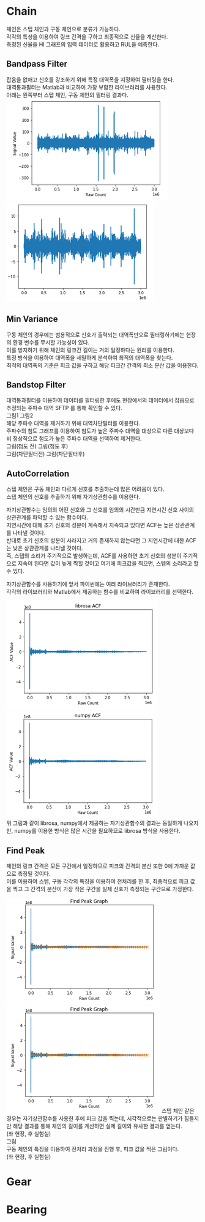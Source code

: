 # Chain
체인은 스텝 체인과 구동 체인으로 분류가 가능하다.  
각각의 특성을 이용하여 링크 간격을 구하고 최종적으로 신율을 계산한다.  
측정된 신율을 HI 그래프의 입력 데이터로 활용하고 RUL을 예측한다.

## Bandpass Filter
잡음을 없애고 신호를 강조하기 위해 특정 대역폭을 지정하여 필터링을 한다.  
대역통과필터는 Matlab과 비교하여 가장 부합한 라이브러리를 사용한다.  
아래는 왼쪽부터 스텝 체인, 구동 체인의 필터링 결과다.  
![Gear RUL Graph](../img/Step_Bandpass.PNG)![Gear RUL Graph](../img/RS_Bandpass.PNG)  

## Min Variance
구동 체인의 경우에는 범용적으로 신호가 출력되는 대역폭만으로 필터링하기에는 현장의 환경 변수를 무시할 가능성이 있다.  
이를 방지하기 위해 체인의 링크간 길이는 거의 일정하다는 원리를 이용한다.  
특정 방식을 이용하여 대역폭을 세밀하게 분석하여 최적의 대역폭을 찾는다.  
최적의 대역폭의 기준은 피크 값을 구하고 해당 피크간 간격의 최소 분산 값을 이용한다.

## Bandstop Filter
대역통과필터를 이용하여 데이터를 필터링한 후에도 현장에서의 데이터에서 잡음으로 추정되는 주파수 대역 SFTP 를 통해 확인할 수 있다.  
그림1 그림2  
해당 주파수 대역을 제거하기 위해 대역차단필터를 이용한다.  
주파수의 첨도 그래프를 이용하여 첨도가 높은 주파수 대역을 대상으로 다른 대상보다 비 정상적으로 첨도가 높은 주파수 대역을 선택하여 제거한다.  
그림(첨도 전) 그림(첨도 후)  
그림(차단필터전) 그림(차단필터후)  

## AutoCorrelation
스텝 체인은 구동 체인과 다르게 신호를 추출하는데 많은 어려움이 있다.  
스텝 체인의 신호를 추출하기 위해 자기상관함수를 이용한다.  

자기상관함수는 임의의 어떤 신호와 그 신호를 임의의 시간만큼 지연시킨 신호 사이의 상관관계를 파악할 수 있는 함수이다.  
지연시간에 대해 초기 신호의 성분이 계속해서 지속되고 있다면 ACF는 높은 상관관계를 나타낼 것이다.  
반대로 초기 신호의 성분이 사라지고 거의 존재하지 않는다면 그 지연시간에 대한 ACF는 낮은 상관관계를 나타낼 것이다.  
즉, 스텝의 소리가 주기적으로 발생하는데, ACF를 사용하면 초기 신호의 성분이 주기적으로 지속이 된다면 값이 높게 찍힐 것이고 여기에 피크값을 찍으면, 스텝의 소리라고 할 수 있다.
  
자기상관함수를 사용하기에 앞서 파이썬에는 여러 라이브러리가 존재한다.  
각각의 라이브러리와 Matlab에서 제공하는 함수를 비교하여 라이브러리를 선택한다.  

![Gear RUL Graph](../img/librosa_ACF.PNG)![Gear RUL Graph](../img/Numpy_ACF.PNG)  
위 그림과 같이 librosa, numpy에서 제공하는 자기상관함수의 결과는 동일하게 나오지만, numpy를 이용한 방식은 많은 시간을 필요하므로 librosa 방식을 사용한다.  

## Find Peak
체인의 링크 간격은 모든 구간에서 일정하므로 피크의 간격의 분산 또한 0에 가까운 값으로 측정될 것이다.  
이를 이용하여 스텝, 구동 각각의 특징을 이용하여 전처리를 한 후, 최종적으로 피크 값을 찍고 그 간격의 분산이 가장 작은 구간을 실제 신호가 측정되는 구간으로 가정한다.  

![Gear RUL Graph](../img/Step_Peak.PNG)![Gear RUL Graph](../img/Step_Peak.PNG) 
스텝 체인 같은 경우는 자기상관함수를 사용한 후에 피크 값을 찍는데, 시각적으로는 판별하기가 힘들지만 해당 결과를 통해 체인의 길이를 계산하면 실제 길이와 유사한 결과를 얻는다.  
(좌 현장, 후 실험실)  
그림  
구동 체인의 특징을 이용하여 전처리 과정을 진행 후, 피크 값을 찍은 그림이다.  
(좌 현장, 후 실험실)


# Gear

# Bearing